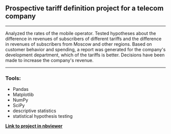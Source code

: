 ## Prospective tariff definition project for a telecom company
_________________
Analyzed the rates of the mobile operator.  Tested hypotheses about the difference in revenues of subscribers of different tariffs and the difference in revenues of subscribers from Moscow and other regions. Based on customer behavior and spending, a report was generated for the company's development department, which of the tariffs is better. Decisions have been made to increase the company's revenue. 
____________________
### Tools:
- Pandas
- Matplotlib
- NumPy
- SciPy
- descriptive statistics
- statistical hypothesis testing

[**Link to project in nbviewer**](https://nbviewer.jupyter.org/github/konicaRu/data_analyst/blob/master/3_project_statistical_analysis_data/3_project_telecom_tariff.ipynb)
